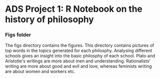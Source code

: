 # ADS Project 1:  R Notebook on the history of philosophy

### Figs folder

The figs directory contains the figures. This directory contains pictures of top words in the topics generated for each philosphy.
Analysing different schools gives an insight into the basic philosphy of each school. Plato and Aristotle's writings are more about men and understanding. 
Rationalists' writing are more about good and evil and love, whereas feminists writing are about women and workers etc. 

